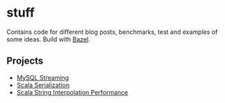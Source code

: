 # stuff

Contains code for different blog posts, benchmarks, test and examples of some ideas.
Build with [Bazel](https://bazel.build).

## Projects

* [MySQL Streaming](src/com/komanov/mysql/streaming)
* [Scala Serialization](src/com/komanov/serialization)
* [Scala String Interpolation Performance](src/com/komanov/stringformat)
